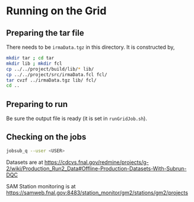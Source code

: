 # Running on the Grid

## Preparing the tar file

There needs to be `irmaData.tgz` in this directory. It is constructed by,

```bash
mkdir tar ; cd tar
mkdir lib ; mkdir fcl
cp ../../project/build/lib/* lib/
cp ../../project/src/irmaData.fcl fcl/
tar cvzf ../irmaData.tgz lib/ fcl/
cd ..
```

## Preparing to run

Be sure the output file is ready (it is set in `runGridJob.sh`).

## Checking on the jobs

```bash
jobsub_q --user <USER>
```

Datasets are at https://cdcvs.fnal.gov/redmine/projects/g-2/wiki/Production_Run2_Data#Offline-Production-Datasets-With-Subrun-DQC

SAM Station monitoring is at https://samweb.fnal.gov:8483/station_monitor/gm2/stations/gm2/projects